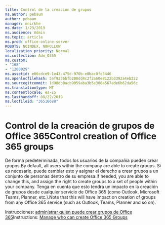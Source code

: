 ```yaml
---
title: Control de la creación de grupos
ms.author: pebaum
author: pebaum
manager: mnirkhe
ms.date: 1/23/2019
ms.audience: Admin
ms.topic: article
ms.prod: office-online-server
ROBOTS: NOINDEX, NOFOLLOW
localization_priority: Normal
ms.collection: Adm_O365
ms.custom:
- "168"
- "1200029"
ms.assetid: e06cdce9-1e43-475d-970b-e0bac0fc5446
ms.openlocfilehash: 5af9236bfb208dd4c2f2a60e8122b3392a4eb222
ms.sourcegitcommit: 1d98db8acb9959aba3b5e308a567ade6b62da56c
ms.translationtype: MT
ms.contentlocale: es-ES
ms.lasthandoff: 08/22/2019
ms.locfileid: "36516688"
---
```

# <a name="control-creation-of-office-365-groups"></a><span data-ttu-id="415eb-102">Control de la creación de grupos de Office 365</span><span class="sxs-lookup"><span data-stu-id="415eb-102">Control creation of Office 365 groups</span></span>

<span data-ttu-id="415eb-103">De forma predeterminada, todos los usuarios de la compañía pueden crear grupos.</span><span class="sxs-lookup"><span data-stu-id="415eb-103">By default, all users within the company are able to create groups.</span></span> <span data-ttu-id="415eb-104">Si es necesario, puede cambiar esto y asignar el derecho a crear grupos a un conjunto de personas dentro de su empresa.</span><span class="sxs-lookup"><span data-stu-id="415eb-104">If needed, you are able to change this, and assign the right to create groups to a set of people within your company.</span></span> <span data-ttu-id="415eb-105">Tenga en cuenta que esto tendrá un impacto en la creación de grupos desde cualquier servicio de Office 365 (como Outlook, Microsoft Teams, Planner, etc.).</span><span class="sxs-lookup"><span data-stu-id="415eb-105">Note that this will have impact on creation of groups from any Office 365 service (such as Outlook, Teams, Planner and so on).</span></span>
  
<span data-ttu-id="415eb-106">Instrucciones: [administrar quién puede crear grupos de Office 365](https://docs.microsoft.com/office365/admin/create-groups/manage-creation-of-groups)</span><span class="sxs-lookup"><span data-stu-id="415eb-106">Instructions: [Manage who can create Office 365 Groups](https://docs.microsoft.com/office365/admin/create-groups/manage-creation-of-groups)</span></span>

